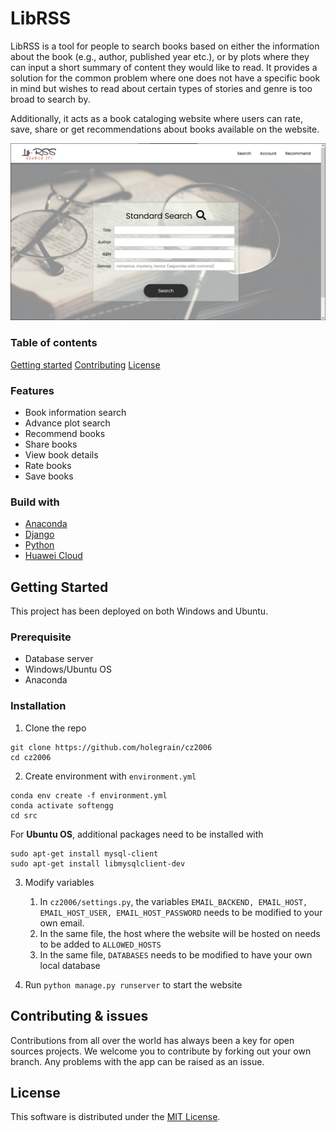 # LibRSS
LibRSS is a tool for people to search books based on either the information about the book (e.g., author, published year etc.), or by plots where they can input a short summary of content they would like to read. It provides a solution for the common problem where one does not have a specific book in mind but wishes to read about certain types of stories and genre is too broad to search by. 

Additionally, it acts as a book cataloging website where users can rate, save, share or get recommendations about books available on the website.

![concept](homepage.png)

### Table of contents
[Getting started](https://github.com/holegrain/cz2006#getting-started)
[Contributing](https://github.com/holegrain/cz2006#contributing--issues)
[License](https://github.com/holegrain/cz2006#license)

### Features
- Book information search
- Advance plot search
- Recommend books
- Share books
- View book details
- Rate books
- Save books

### Build with
- [Anaconda](https://www.anaconda.com/)
- [Django](https://www.djangoproject.com/)
- [Python](https://www.python.org/)
- [Huawei Cloud](https://www.huaweicloud.com/intl/en-us/)

## Getting Started
This project has been deployed on both Windows and Ubuntu.

### Prerequisite
- Database server
- Windows/Ubuntu OS
- Anaconda

### Installation
1. Clone the repo
```
git clone https://github.com/holegrain/cz2006
cd cz2006
```

2. Create environment with `environment.yml`
```
conda env create -f environment.yml
conda activate softengg
cd src
```

For **Ubuntu OS**, additional packages need to be installed with
```
sudo apt-get install mysql-client
sudo apt-get install libmysqlclient-dev
```

3. Modify variables
    1. In `cz2006/settings.py`, the variables `EMAIL_BACKEND, EMAIL_HOST, EMAIL_HOST_USER, EMAIL_HOST_PASSWORD` needs to be modified to your own email.
    2. In the same file, the host where the website will be hosted on needs to be added to `ALLOWED_HOSTS`
    3. In the same file, `DATABASES` needs to be modified to have your own local database

4. Run `python manage.py runserver` to start the website

## Contributing & issues
Contributions from all over the world has always been a key for open sources projects. We welcome you to contribute by forking out your own branch. Any problems with the app can be raised as an issue.

## License
This software is distributed under the [MIT License](LICENSE).
